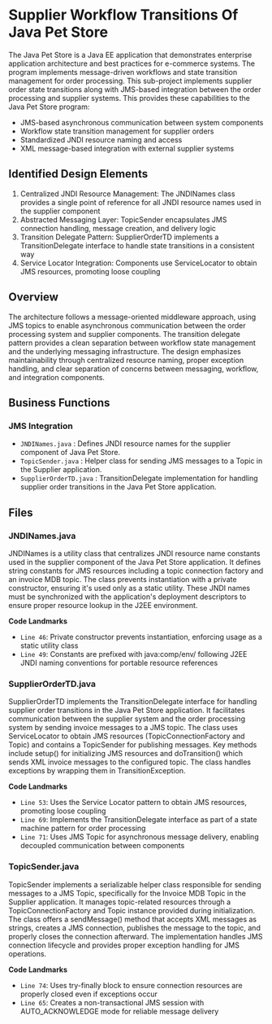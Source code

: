 # Supplier Workflow Transitions Of Java Pet Store

The Java Pet Store is a Java EE application that demonstrates enterprise application architecture and best practices for e-commerce systems. The program implements message-driven workflows and state transition management for order processing. This sub-project implements supplier order state transitions along with JMS-based integration between the order processing and supplier systems. This provides these capabilities to the Java Pet Store program:

- JMS-based asynchronous communication between system components
- Workflow state transition management for supplier orders
- Standardized JNDI resource naming and access
- XML message-based integration with external supplier systems

## Identified Design Elements

1. Centralized JNDI Resource Management: The JNDINames class provides a single point of reference for all JNDI resource names used in the supplier component
2. Abstracted Messaging Layer: TopicSender encapsulates JMS connection handling, message creation, and delivery logic
3. Transition Delegate Pattern: SupplierOrderTD implements a TransitionDelegate interface to handle state transitions in a consistent way
4. Service Locator Integration: Components use ServiceLocator to obtain JMS resources, promoting loose coupling

## Overview
The architecture follows a message-oriented middleware approach, using JMS topics to enable asynchronous communication between the order processing system and supplier components. The transition delegate pattern provides a clean separation between workflow state management and the underlying messaging infrastructure. The design emphasizes maintainability through centralized resource naming, proper exception handling, and clear separation of concerns between messaging, workflow, and integration components.

## Business Functions

### JMS Integration
- `JNDINames.java` : Defines JNDI resource names for the supplier component of Java Pet Store.
- `TopicSender.java` : Helper class for sending JMS messages to a Topic in the Supplier application.
- `SupplierOrderTD.java` : TransitionDelegate implementation for handling supplier order transitions in the Java Pet Store application.

## Files
### JNDINames.java

JNDINames is a utility class that centralizes JNDI resource name constants used in the supplier component of the Java Pet Store application. It defines string constants for JMS resources including a topic connection factory and an invoice MDB topic. The class prevents instantiation with a private constructor, ensuring it's used only as a static utility. These JNDI names must be synchronized with the application's deployment descriptors to ensure proper resource lookup in the J2EE environment.

 **Code Landmarks**
- `Line 46`: Private constructor prevents instantiation, enforcing usage as a static utility class
- `Line 49`: Constants are prefixed with java:comp/env/ following J2EE JNDI naming conventions for portable resource references
### SupplierOrderTD.java

SupplierOrderTD implements the TransitionDelegate interface for handling supplier order transitions in the Java Pet Store application. It facilitates communication between the supplier system and the order processing system by sending invoice messages to a JMS topic. The class uses ServiceLocator to obtain JMS resources (TopicConnectionFactory and Topic) and contains a TopicSender for publishing messages. Key methods include setup() for initializing JMS resources and doTransition() which sends XML invoice messages to the configured topic. The class handles exceptions by wrapping them in TransitionException.

 **Code Landmarks**
- `Line 53`: Uses the Service Locator pattern to obtain JMS resources, promoting loose coupling
- `Line 69`: Implements the TransitionDelegate interface as part of a state machine pattern for order processing
- `Line 71`: Uses JMS Topic for asynchronous message delivery, enabling decoupled communication between components
### TopicSender.java

TopicSender implements a serializable helper class responsible for sending messages to a JMS Topic, specifically for the Invoice MDB Topic in the Supplier application. It manages topic-related resources through a TopicConnectionFactory and Topic instance provided during initialization. The class offers a sendMessage() method that accepts XML messages as strings, creates a JMS connection, publishes the message to the topic, and properly closes the connection afterward. The implementation handles JMS connection lifecycle and provides proper exception handling for JMS operations.

 **Code Landmarks**
- `Line 74`: Uses try-finally block to ensure connection resources are properly closed even if exceptions occur
- `Line 65`: Creates a non-transactional JMS session with AUTO_ACKNOWLEDGE mode for reliable message delivery

[Generated by the Sage AI expert workbench: 2025-03-29 21:37:00  https://sage-tech.ai/workbench]: #